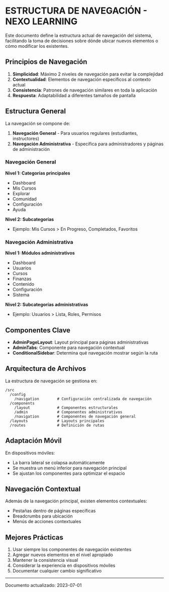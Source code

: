 
# ESTRUCTURA DE NAVEGACIÓN - NEXO LEARNING

Este documento define la estructura actual de navegación del sistema, facilitando la toma de decisiones sobre dónde ubicar nuevos elementos o cómo modificar los existentes.

## Principios de Navegación

1. **Simplicidad**: Máximo 2 niveles de navegación para evitar la complejidad
2. **Contextualidad**: Elementos de navegación específicos al contexto actual
3. **Consistencia**: Patrones de navegación similares en toda la aplicación
4. **Respuesta**: Adaptabilidad a diferentes tamaños de pantalla

## Estructura General

La navegación se compone de:

1. **Navegación General** - Para usuarios regulares (estudiantes, instructores)
2. **Navegación Administrativa** - Específica para administradores y páginas de administración

### Navegación General

**Nivel 1: Categorías principales**
- Dashboard
- Mis Cursos
- Explorar
- Comunidad
- Configuración
- Ayuda

**Nivel 2: Subcategorías**
- Ejemplo: Mis Cursos > En Progreso, Completados, Favoritos

### Navegación Administrativa

**Nivel 1: Módulos administrativos**
- Dashboard
- Usuarios
- Cursos
- Finanzas
- Contenido
- Configuración
- Sistema

**Nivel 2: Subcategorías administrativas**
- Ejemplo: Usuarios > Lista, Roles, Permisos

## Componentes Clave

- **AdminPageLayout**: Layout principal para páginas administrativas
- **AdminTabs**: Componente para navegación contextual
- **ConditionalSidebar**: Determina qué navegación mostrar según la ruta

## Arquitectura de Archivos

La estructura de navegación se gestiona en:

```
/src
  /config
    /navigation        # Configuración centralizada de navegación
  /components
    /layout            # Componentes estructurales
    /admin             # Componentes administrativos
    /navigation        # Componentes de navegación general
  /layouts             # Layouts principales
  /routes              # Definición de rutas
```

## Adaptación Móvil

En dispositivos móviles:
- La barra lateral se colapsa automáticamente
- Se muestra un menú inferior para navegación principal
- Se ajustan los componentes para optimizar el espacio

## Navegación Contextual

Además de la navegación principal, existen elementos contextuales:
- Pestañas dentro de páginas específicas
- Breadcrumbs para ubicación
- Menús de acciones contextuales

## Mejores Prácticas

1. Usar siempre los componentes de navegación existentes
2. Agregar nuevos elementos en el nivel apropiado
3. Mantener la consistencia visual
4. Considerar la experiencia en dispositivos móviles
5. Documentar cualquier cambio significativo

---

Documento actualizado: 2023-07-01
